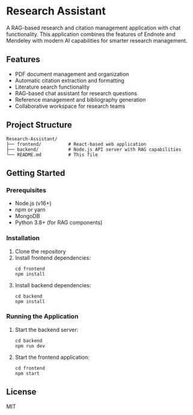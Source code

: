 # Research Assistant

A RAG-based research and citation management application with chat functionality. This application combines the features of Endnote and Mendeley with modern AI capabilities for smarter research management.

## Features

- PDF document management and organization
- Automatic citation extraction and formatting
- Literature search functionality
- RAG-based chat assistant for research questions
- Reference management and bibliography generation
- Collaborative workspace for research teams

## Project Structure

```
Research-Assistant/
├── frontend/          # React-based web application
├── backend/           # Node.js API server with RAG capabilities
└── README.md          # This file
```

## Getting Started

### Prerequisites

- Node.js (v16+)
- npm or yarn
- MongoDB
- Python 3.8+ (for RAG components)

### Installation

1. Clone the repository
2. Install frontend dependencies:
   ```
   cd frontend
   npm install
   ```
3. Install backend dependencies:
   ```
   cd backend
   npm install
   ```

### Running the Application

1. Start the backend server:
   ```
   cd backend
   npm run dev
   ```
2. Start the frontend application:
   ```
   cd frontend
   npm start
   ```

## License

MIT
